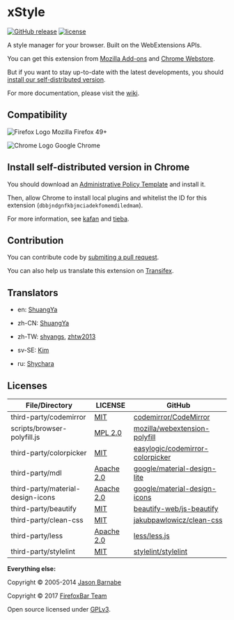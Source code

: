 # xStyle

[![GitHub release](https://img.shields.io/github/release/FirefoxBar/xStyle.svg)](https://github.com/FirefoxBar/xStyle/releases)
[![license](https://img.shields.io/github/license/FirefoxBar/xStyle.svg)](https://github.com/FirefoxBar/xStyle/blob/master/COPYING)

A style manager for your browser. Built on the WebExtensions APIs.

You can get this extension from [Mozilla Add-ons](https://addons.mozilla.org/firefox/addon/xstyle/) and [Chrome Webstore](https://chrome.google.com/webstore/detail/xstyle/hncgkmhphmncjohllpoleelnibpmccpj).

But if you want to stay up-to-date with the latest developments, you should [install our self-distributed version](https://github.com/FirefoxBar/xStyle/releases).

For more documentation, please visit the [wiki](https://github.com/FirefoxBar/xStyle/wiki).

## Compatibility

![Firefox Logo](https://cdnjs.cloudflare.com/ajax/libs/browser-logos/42.8.0/firefox/firefox_16x16.png) Mozilla Firefox 49+

![Chrome Logo](https://cdnjs.cloudflare.com/ajax/libs/browser-logos/42.8.0/chrome/chrome_16x16.png) Google Chrome

## Install self-distributed version in Chrome

You should download an [Administrative Policy Template](http://www.chromium.org/administrators/policy-templates) and install it.

Then, allow Chrome to install local plugins and whitelist the ID for this extension (`dbbjndgnfkbjmciadekfomemdiledmam`).

For more information, see [kafan](http://bbs.kafan.cn/thread-1689765-1-1.html) and [tieba](http://tieba.baidu.com/p/3091171066).

## Contribution

You can contribute code by [submiting a pull request](https://github.com/FirefoxBar/xStyle/compare).

You can also help us translate this extension on [Transifex](https://www.transifex.com/sytec/xstyle/).

## Translators

* en: [ShuangYa](https://github.com/sylingd)

* zh-CN: [ShuangYa](https://github.com/sylingd)

* zh-TW: [shyangs](https://github.com/shyangs), [zhtw2013](https://github.com/zhtw2013)

* sv-SE: [Kim](https://github.com/JumpySWE "JumpySWE")

* ru: [Shychara](https://github.com/vanja-san "Shychara")

## Licenses

| File/Directory | LICENSE | GitHub |
| ----- | ----- | ----- |
| third-party/codemirror | [MIT](third-party/codemirror/LICENSE) | [codemirror/CodeMirror](https://github.com/codemirror/CodeMirror) |
| scripts/browser-polyfill.js | [MPL 2.0](http://mozilla.org/MPL/2.0/) | [mozilla/webextension-polyfill](https://github.com/mozilla/webextension-polyfill) |
| third-party/colorpicker | [MIT](https://github.com/easylogic/codemirror-colorpicker/blob/master/LICENSE) | [easylogic/codemirror-colorpicker](https://github.com/easylogic/codemirror-colorpicker) |
| third-party/mdl | [Apache 2.0](https://github.com/google/material-design-lite/blob/mdl-1.x/LICENSE) | [google/material-design-lite](https://github.com/google/material-design-lite) |
| third-party/material-design-icons | [Apache 2.0](https://github.com/google/material-design-icons/blob/master/LICENSE) | [google/material-design-icons](https://github.com/google/material-design-icons) |
| third-party/beautify | [MIT](https://github.com/beautify-web/js-beautify/blob/master/LICENSE) | [beautify-web/js-beautify](https://github.com/beautify-web/js-beautify) |
| third-party/clean-css | [MIT](https://github.com/jakubpawlowicz/clean-css/blob/master/LICENSE) | [jakubpawlowicz/clean-css](https://github.com/jakubpawlowicz/clean-css) |
| third-party/less | [Apache 2.0](https://github.com/less/less.js/blob/3.x/LICENSE) | [less/less.js](https://github.com/less/less.js) |
| third-party/stylelint | [MIT](https://github.com/stylelint/stylelint/blob/master/LICENSE) | [stylelint/stylelint](https://github.com/stylelint/stylelint) |

**Everything else:**

Copyright © 2005-2014 [Jason Barnabe](https://github.com/JasonBarnabe)

Copyright © 2017 [FirefoxBar Team](http://team.firefoxcn.net)

Open source licensed under [GPLv3](COPYING).

